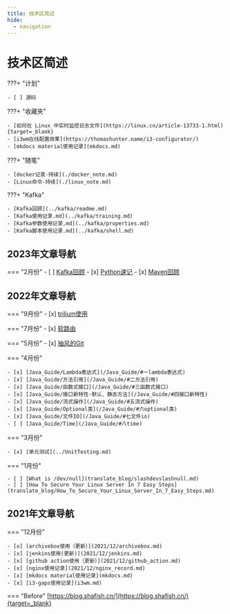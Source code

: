 ```yaml
---
title: 技术区简述
hide:
  - navigation
---
```


# 技术区简述

???+ "计划"

    - [ ] 源码

???+ "收藏夹"

    - [如何在 Linux 中实时监控日志文件](https://linux.cn/article-13733-1.html){target=_blank}
    - [i3wm在线配置效果](https://thomashunter.name/i3-configurator/)
    - [mkdocs material使用记录](mkdocs.md)

???+ "随笔"
    
    - [docker记录-持续](./docker_note.md)
    - [Linux命令-持续](./linux_note.md)

???+ "Kafka"
    
    - [Kafka回顾](../kafka/readme.md)
    - [Kafka使用记录.md](../kafka/training.md)
    - [Kafka参数使用记录.md](../kafka/properties.md)
    - [Kafka脚本使用记录.md](../kafka/shell.md)

## 2023年文章导航

=== "2月份"
    - [ ] [Kafka回顾](../kafka/readme.md)
    - [x] [Python速记](../python/%E9%80%9F%E8%AE%B0.md)
    - [x] [Maven回顾](../maven/readme.md)

## 2022年文章导航

=== "9月份"
    - [x] [trilium使用](./trilium.md)

=== "7月份"
    - [x] [软路由](2022/06/%E8%BD%AF%E8%B7%AF%E7%94%B1%E8%AE%B0%E5%BD%95.md)

=== "5月份"
    - [x] [抽风的Git](2022/05/github_connection_refused.md)

=== "4月份"

    - [x] [Java_Guide/Lambda表达式](/Java_Guide/#一lambda表达式)
    - [x] [Java_Guide/方法引用](/Java_Guide/#二方法引用)
    - [x] [Java_Guide/函数式接口](/Java_Guide/#三函数式接口)
    - [x] [Java_Guide/接口新特性-默认、静态方法](/Java_Guide/#四接口新特性)
    - [x] [Java_Guide/流式操作](/Java_Guide/#五流式操作)
    - [x] [Java_Guide/Optional类](/Java_Guide/#六optional类)
    - [x] [Java_Guide/文件IO](/Java_Guide/#七文件io)
    - [ ] [Java_Guide/Time](/Java_Guide/#八time)

=== "3月份"

    - [x] [单元测试](../UnitTesting.md)

=== "1月份"

    - [ ] [What is /dev/null](translate_blog/slashdevslashnull.md)
    - [ ] [How To Secure Your Linux Server In 7 Easy Steps](translate_blog/How_To_Secure_Your_Linux_Server_In_7_Easy_Steps.md)

## 2021年文章导航

=== "12月份"

    - [x] [archivebox使用（更新）](2021/12/archivebox.md)
    - [x] [jenkins使用(更新)](2021/12/jenkins.md)
    - [x] [github action使用（更新）](2021/12/github_action.md)
    - [x] [nginx使用记录](2021/12/nginx_record.md)
    - [x] [mkdocs material使用记录](mkdocs.md)
    - [x] [i3-gaps使用记录](i3wm.md)

=== "Before"
    [https://blog.shafish.cn/](https://blog.shafish.cn/){target=_blank}